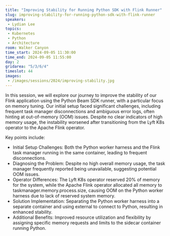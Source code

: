```yaml
---
title: "Improving Stability for Running Python SDK with Flink Runner"
slug: improving-stability-for-running-python-sdk-with-flink-runner
speakers:
 - Lydian Lee
topics:
 - Kubernetes
 - Python
 - Architecture
room: Walker Canyon
time_start: 2024-09-05 11:30:00
time_end: 2024-09-05 11:55:00
day: 2
gridarea: "5/3/6/4"
timeslot: 44
images:
 - /images/sessions/2024/improving-stability.jpg 
---
```


In this session, we will explore our journey to improve the stability of our Flink application using the Python Beam SDK runner, with a particular focus on memory tuning. Our initial setup faced significant challenges, including frequent task manager disconnections and ambiguous error logs, often hinting at out-of-memory (OOM) issues. Despite no clear indicators of high memory usage, the instability worsened after transitioning from the Lyft K8s operator to the Apache Flink operator. 

Key points include: 
- Initial Setup Challenges: Both the Python worker harness and the Flink task manager running in the same container, leading to frequent disconnections.
- Diagnosing the Problem: Despite no high overall memory usage, the task manager frequently reported being unavailable, suggesting potential OOM issues.
- Operator Differences: The Lyft K8s operator reserved 20% of memory for the system, while the Apache Flink operator allocated all memory to taskmanager.memory.process.size, causing OOM on the Python worker harness due to lack of reserved system memory.
- Solution Implementation: Separating the Python worker harness into a separate container and using external to connect to Python, resulting in enhanced stability.
- Additional Benefits: Improved resource utilization and flexibility by assigning specific memory requests and limits to the sidecar container running Python.